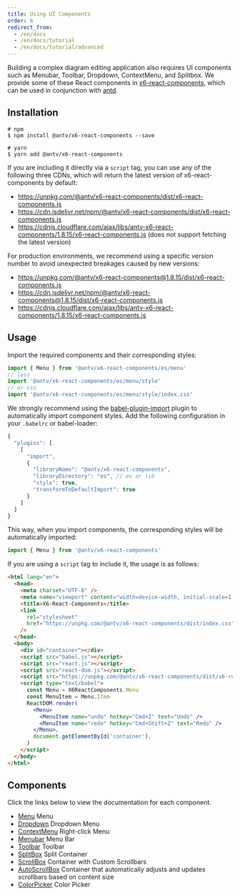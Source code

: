 ```yaml
---
title: Using UI Components
order: 6
redirect_from:
  - /en/docs
  - /en/docs/tutorial
  - /en/docs/tutorial/advanced
---
```


Building a complex diagram editing application also requires UI components such as Menubar, Toolbar, Dropdown, ContextMenu, and Splitbox. We provide some of these React components in [x6-react-components](https://www.npmjs.com/package/@antv/x6-react-components), which can be used in conjunction with [antd](https://ant.design/).

## Installation

```shell
# npm
$ npm install @antv/x6-react-components --save

# yarn
$ yarn add @antv/x6-react-components
```

If you are including it directly via a `script` tag, you can use any of the following three CDNs, which will return the latest version of x6-react-components by default:

- https://unpkg.com/@antv/x6-react-components/dist/x6-react-components.js
- https://cdn.jsdelivr.net/npm/@antv/x6-react-components/dist/x6-react-components.js
- https://cdnjs.cloudflare.com/ajax/libs/antv-x6-react-components/1.8.15/x6-react-components.js (does not support fetching the latest version)

For production environments, we recommend using a specific version number to avoid unexpected breakages caused by new versions:

- https://unpkg.com/@antv/x6-react-components@1.8.15/dist/x6-react-components.js
- https://cdn.jsdelivr.net/npm/@antv/x6-react-components@1.8.15/dist/x6-react-components.js
- https://cdnjs.cloudflare.com/ajax/libs/antv-x6-react-components/1.8.15/x6-react-components.js

## Usage

Import the required components and their corresponding styles:

```ts
import { Menu } from '@antv/x6-react-components/es/menu'
// less
import '@antv/x6-react-components/es/menu/style'
// or css
import '@antv/x6-react-components/es/menu/style/index.css'
```

We strongly recommend using the [babel-plugin-import](https://github.com/ant-design/babel-plugin-import) plugin to automatically import component styles. Add the following configuration in your `.babelrc` or babel-loader:

```js
{
  "plugins": [
    [
      "import",
      {
        "libraryName": "@antv/x6-react-components",
        "libraryDirectory": "es", // es or lib
        "style": true,
        "transformToDefaultImport": true
      }
    ]
  ]
}
```

This way, when you import components, the corresponding styles will be automatically imported:

```ts
import { Menu } from '@antv/x6-react-components'
```

If you are using a `script` tag to include it, the usage is as follows:

```html
<html lang="en">
  <head>
    <meta charset="UTF-8" />
    <meta name="viewport" content="width=device-width, initial-scale=1.0" />
    <title>X6-React-Components</title>
    <link
      rel="stylesheet"
      href="https://unpkg.com/@antv/x6-react-components/dist/index.css"
    />
  </head>
  <body>
    <div id="container"></div>
    <script src="babel.js"></script>
    <script src="react.js"></script>
    <script src="react-dom.js"></script>
    <script src="https://unpkg.com/@antv/x6-react-components/dist/x6-react-components.js"></script>
    <script type="text/babel">
      const Menu = X6ReactComponents.Menu
      const MenuItem = Menu.Item
      ReactDOM.render(
        <Menu>
          <MenuItem name="undo" hotkey="Cmd+Z" text="Undo" />
          <MenuItem name="redo" hotkey="Cmd+Shift+Z" text="Redo" />
        </Menu>,
        document.getElementById('container'),
      )
    </script>
  </body>
</html>
```

## Components

Click the links below to view the documentation for each component.

- [Menu](/en/docs/api/ui/menu) Menu
- [Dropdown](/en/docs/api/ui/dropdown) Dropdown Menu
- [ContextMenu](/en/docs/api/ui/contextmenu) Right-click Menu
- [Menubar](/en/docs/api/ui/menubar) Menu Bar
- [Toolbar](/en/docs/api/ui/toolbar) Toolbar
- [SplitBox](/en/docs/api/ui/splitbox) Split Container
- [ScrollBox](/en/docs/api/ui/scrollbox) Container with Custom Scrollbars
- [AutoScrollBox](/en/docs/api/ui/auto-scrollbox) Container that automatically adjusts and updates scrollbars based on content size
- [ColorPicker](/en/docs/api/ui/color-picker) Color Picker
